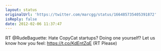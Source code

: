 ```yaml
---
layout: status
originalUrl: 'https://twitter.com/marcgg/status/166485735405391872'
isReply: false
date: 2012-02-06 11:37:47
---
```


RT @RudeBaguette: Hate CopyCat startups? Doing one yourself? Let us know how you feel: https://t.co/KdEntZqE (RT Please)
